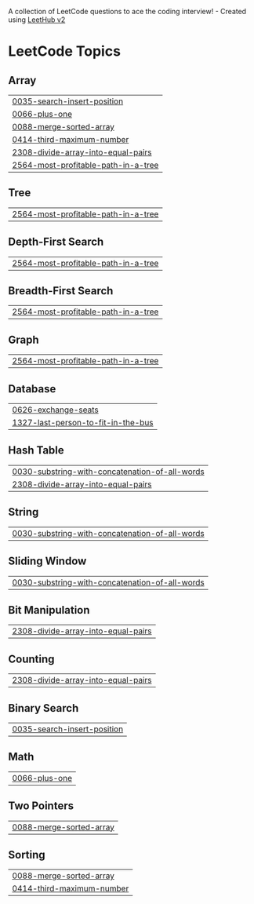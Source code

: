 A collection of LeetCode questions to ace the coding interview! - Created using [LeetHub v2](https://github.com/arunbhardwaj/LeetHub-2.0)
<!---LeetCode Topics Start-->
# LeetCode Topics
## Array
|  |
| ------- |
| [0035-search-insert-position](https://github.com/kavyavineela/LeetCode-Repo/tree/master/0035-search-insert-position) |
| [0066-plus-one](https://github.com/kavyavineela/LeetCode-Repo/tree/master/0066-plus-one) |
| [0088-merge-sorted-array](https://github.com/kavyavineela/LeetCode-Repo/tree/master/0088-merge-sorted-array) |
| [0414-third-maximum-number](https://github.com/kavyavineela/LeetCode-Repo/tree/master/0414-third-maximum-number) |
| [2308-divide-array-into-equal-pairs](https://github.com/kavyavineela/LeetCode-Repo/tree/master/2308-divide-array-into-equal-pairs) |
| [2564-most-profitable-path-in-a-tree](https://github.com/kavyavineela/LeetCode-Repo/tree/master/2564-most-profitable-path-in-a-tree) |
## Tree
|  |
| ------- |
| [2564-most-profitable-path-in-a-tree](https://github.com/kavyavineela/LeetCode-Repo/tree/master/2564-most-profitable-path-in-a-tree) |
## Depth-First Search
|  |
| ------- |
| [2564-most-profitable-path-in-a-tree](https://github.com/kavyavineela/LeetCode-Repo/tree/master/2564-most-profitable-path-in-a-tree) |
## Breadth-First Search
|  |
| ------- |
| [2564-most-profitable-path-in-a-tree](https://github.com/kavyavineela/LeetCode-Repo/tree/master/2564-most-profitable-path-in-a-tree) |
## Graph
|  |
| ------- |
| [2564-most-profitable-path-in-a-tree](https://github.com/kavyavineela/LeetCode-Repo/tree/master/2564-most-profitable-path-in-a-tree) |
## Database
|  |
| ------- |
| [0626-exchange-seats](https://github.com/kavyavineela/LeetCode-Repo/tree/master/0626-exchange-seats) |
| [1327-last-person-to-fit-in-the-bus](https://github.com/kavyavineela/LeetCode-Repo/tree/master/1327-last-person-to-fit-in-the-bus) |
## Hash Table
|  |
| ------- |
| [0030-substring-with-concatenation-of-all-words](https://github.com/kavyavineela/LeetCode-Repo/tree/master/0030-substring-with-concatenation-of-all-words) |
| [2308-divide-array-into-equal-pairs](https://github.com/kavyavineela/LeetCode-Repo/tree/master/2308-divide-array-into-equal-pairs) |
## String
|  |
| ------- |
| [0030-substring-with-concatenation-of-all-words](https://github.com/kavyavineela/LeetCode-Repo/tree/master/0030-substring-with-concatenation-of-all-words) |
## Sliding Window
|  |
| ------- |
| [0030-substring-with-concatenation-of-all-words](https://github.com/kavyavineela/LeetCode-Repo/tree/master/0030-substring-with-concatenation-of-all-words) |
## Bit Manipulation
|  |
| ------- |
| [2308-divide-array-into-equal-pairs](https://github.com/kavyavineela/LeetCode-Repo/tree/master/2308-divide-array-into-equal-pairs) |
## Counting
|  |
| ------- |
| [2308-divide-array-into-equal-pairs](https://github.com/kavyavineela/LeetCode-Repo/tree/master/2308-divide-array-into-equal-pairs) |
## Binary Search
|  |
| ------- |
| [0035-search-insert-position](https://github.com/kavyavineela/LeetCode-Repo/tree/master/0035-search-insert-position) |
## Math
|  |
| ------- |
| [0066-plus-one](https://github.com/kavyavineela/LeetCode-Repo/tree/master/0066-plus-one) |
## Two Pointers
|  |
| ------- |
| [0088-merge-sorted-array](https://github.com/kavyavineela/LeetCode-Repo/tree/master/0088-merge-sorted-array) |
## Sorting
|  |
| ------- |
| [0088-merge-sorted-array](https://github.com/kavyavineela/LeetCode-Repo/tree/master/0088-merge-sorted-array) |
| [0414-third-maximum-number](https://github.com/kavyavineela/LeetCode-Repo/tree/master/0414-third-maximum-number) |
<!---LeetCode Topics End-->